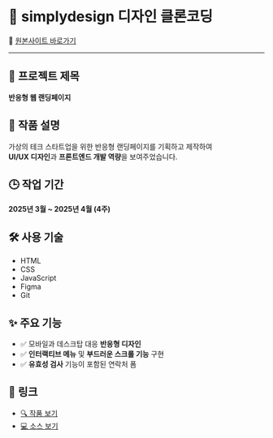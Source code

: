# 🎨 simplydesign 디자인 클론코딩

🔗 [원본사이트 바로가기](https://simplydesign.kr/)

---

## 📌 프로젝트 제목
**반응형 웹 랜딩페이지**

## 📝 작품 설명
가상의 테크 스타트업을 위한 반응형 랜딩페이지를 기획하고 제작하여  
**UI/UX 디자인**과 **프론트엔드 개발 역량**을 보여주었습니다.

## 🕒 작업 기간
**2025년 3월 ~ 2025년 4월 (4주)**

## 🛠 사용 기술
- HTML  
- CSS  
- JavaScript  
- Figma  
- Git

## ✨ 주요 기능
- ✅ 모바일과 데스크탑 대응 **반응형 디자인**
- ✅ **인터랙티브 메뉴** 및 **부드러운 스크롤 기능** 구현
- ✅ **유효성 검사** 기능이 포함된 연락처 폼

## 🔗 링크
- [🔍 작품 보기](#)
- [💻 소스 보기](#)

